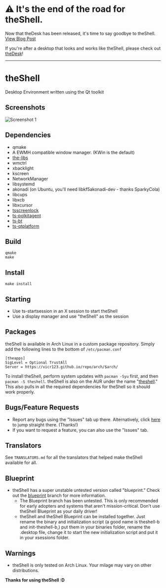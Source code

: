 # ⚠️ It's the end of the road for theShell.
Now that theDesk has been released, it's time to say goodbye to theShell. [View Blog Post](https://vicr123.com/blog/2023/07/17/sunsetting-theshell)

If you're after a desktop that looks and works like theShell, please check out [theDesk](https://github.com/theCheeseboard/thedesk)!

---
# theShell
Desktop Environment written using the Qt toolkit

## Screenshots
![Screenshot 1](https://raw.githubusercontent.com/vicr123/theshell/master/shell/images/desktop.png)

## Dependencies
- qmake
- A EWMH compatible window manager. (KWin is the default)
- [the-libs](https://github.com/vicr123/the-libs)
- wmctrl
- xbacklight
- kscreen
- NetworkManager
- libsystemd
- akonadi (on Ubuntu, you'll need libkf5akonadi-dev - thanks SparkyCola)
- libcups
- libxcb
- libxcursor
- [tsscreenlock](https://github.com/vicr123/tsscreenlock)
- [ts-polkitagent](https://github.com/vicr123/ts-polkitagent)
- [ts-bt](https://github.com/vicr123/ts-bt)
- [ts-qtplatform](https://github.com/vicr123/ts-qtplatform)

## Build
```
qmake
make
```

## Install
```
make install
```

## Starting
- Use ts-startsession in an X session to start theShell
- Use a display manager and use "theShell" as the session

## Packages
theShell is available in Arch Linux in a custom package repository. Simply add the following lines to the bottom of `/etc/pacman.conf`
```
[theapps]
SigLevel = Optional TrustAll
Server = https://vicr123.github.io/repo/arch/$arch/
```
To install theShell, perform system updates with `pacman -Syu` first, and then `pacman -S theshell`.
theShell is also on the AUR under the name "[theshell](https://aur.archlinux.org/packages/theshell/)." This also pulls in all the required dependencies for theShell so it should work properly.

## Bugs/Feature Requests
- Report any bugs using the "Issues" tab up there. Alternatively, click [here](https://github.com/vicr123/theshell/issues) to jump straight there. (Thanks!)
- If you want to request a feature, you can also use the "Issues" tab.

## Translators
See ```TRANSLATORS.md``` for all the translators that helped make theShell available for all.

## Blueprint
- theShell has a super unstable untested version called "blueprint." Check out the [blueprint](https://github.com/vicr123/theshell/tree/blueprint) branch for more information.
  - The Blueprint branch has been untested. This is only recommended for early adopters and systems that aren't mission-critical. Don't use theShell Blueprint as your daily driver!
  - theShell and theShell Blueprint can be installed together. Just rename the binary and initialization script (a good name is theshell-b and init-theshell-b,) put them in your binaries folder, rename the .desktop file, change it to start the new initialization script and put it in your xsessions folder.

## Warnings
- theShell is only tested on Arch Linux. Your milage may vary on other distributions.

**Thanks for using theShell :D**
